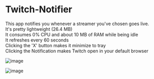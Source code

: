 # Twitch-Notifier
This app notifies you whenever a streamer you've chosen goes live. <br />
It's pretty lightweight (26.4 MB) <br />
It consumes 0% CPU and about 10 MB of RAM while being idle <br />
It refreshes every 60 seconds <br />
Clicking the 'X' button makes it minimize to tray <br />
Clicking the Notification makes Twitch open in your default browser

![image](https://user-images.githubusercontent.com/59932390/72461896-fae90a80-37e0-11ea-935d-f81217f9ff83.png)

![image](https://user-images.githubusercontent.com/59932390/72461922-0a685380-37e1-11ea-919f-2bba86f3efa4.png)


